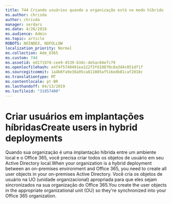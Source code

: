 ```yaml
---
title: 744 Criando usuários quando a organização está no modo híbrido
ms.author: chrisda
author: chrisda
manager: serdars
ms.date: 4/26/2018
ms.audience: Admin
ms.topic: article
ROBOTS: NOINDEX, NOFOLLOW
localization_priority: Normal
ms.collection: Adm_O365
ms.custom: 744
ms.assetid: ed17197d-cee9-4539-b3dc-de5ac04efc79
ms.openlocfilehash: e4f4f5740491ea122f3fd10870c8a3d4c051df1f
ms.sourcegitcommit: 1a4b8fa9e38a95ca811085af516edb81caf2018c
ms.translationtype: MT
ms.contentlocale: pt-BR
ms.lasthandoff: 04/13/2019
ms.locfileid: "31857400"
---
```

# <a name="create-users-in-hybrid-deployments"></a><span data-ttu-id="f724b-102">Criar usuários em implantações híbridas</span><span class="sxs-lookup"><span data-stu-id="f724b-102">Create users in hybrid deployments</span></span>

<span data-ttu-id="f724b-103">Quando sua organização é uma implantação híbrida entre um ambiente local e o Office 365, você precisa criar todos os objetos de usuário em seu Active Directory local.</span><span class="sxs-lookup"><span data-stu-id="f724b-103">When your organization is a hybrid deployment between an on-premises environment and Office 365, you need to create all user objects in your on-premises Active Directory.</span></span> <span data-ttu-id="f724b-104">Você cria os objetos de usuário na UO (unidade organizacional) apropriada para que eles sejam sincronizados na sua organização do Office 365.</span><span class="sxs-lookup"><span data-stu-id="f724b-104">You create the user objects in the appropriate organizational unit (OU) so they're synchronized into your Office 365 organization.</span></span>
